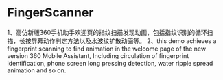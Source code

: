 # FingerScanner
1、高仿新版360手机助手欢迎页的指纹扫描发现动画，包括指纹识别的循环扫描，长按屏幕动作判定方法以及水波纹扩散动画等。
 2、this demo achieves a fingerprint scanning to find animation in the welcome page of the new version  360 Mobile Assistant, Including circulation of fingerprint identification, 
phone screen long pressing detection,  water ripple spread animation and so on.
